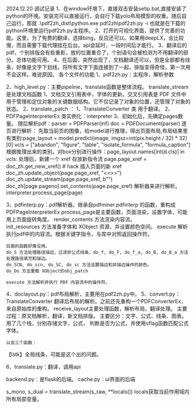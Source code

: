 2024.12.20
调试记录
1、在window环境下，直接双击安装setip.bat,直接安装了python的环境。安装完可以直接运行，会自行下载yolo布局模型的权重。随后自己运行，那就 .\pdf2zh_dist\python.exe pdf2zh\pdf2zh.py -i
也就是在下载的python环境里运行pdf2zh.py主程序。
2、打开的可视化界面，提供了完善的功能。这里，为了免费的翻译，选择bing，反应还可以。如果用deepLX，会比较慢，而且需要下载代理挂在后台。api会延时，一段时间后才能行。
3、翻译后的pdf，个别排版会有些重影，放的位置重合了，个别语句会被检测为不用翻译的部分。总体功能可用。
4、在后面，突然出现了，文档翻译还可以，但是全部都有线条，好像是文字下划线，将所有文字下面连接到了一起，排版变得奇怪，第一次用不会这样。难说原因。
各个文件的功能
1、pdf2zh.py：主程序，解析参数

2、high_level.py：主要pipeline，translate函数是整体流程。
    translate_stream是处理文档函数
        1、文档交叉引用表中，字体的更新。交叉引用表是 PDF 文件中用于管理和定位对象的关键数据结构。它不仅记录了对象的位置，还管理了对象的状态。
        2、translate_patch  ：
            1、TranslateConverter 类 用于翻译。
            2、PDFPageInterpreterEx 类实例化：interpreter 
            3、初始化后，先确定pages数量。
                随后解析pdf：parser = PDFParser(inf)   doc = PDFDocument(parser)
                逐页进行解析：
                    先取当前页的图像，给model进行推理，得出页面布局,布局结果里有类别:page_layout = model.predict(image, imgsz=int(pix.height / 32) * 32)[0]
                    vcls = ["abandon", "figure", "table", "isolate_formula", "formula_caption"]
                    根据推理出来的类别，对box分别进行操作：page_layout.names[int(d.cls)] in vcls:
                处理后，新建一个 xref 存放新指令流
                    page.page_xref = doc_zh.get_new_xref()  # hack 插入页面的新 xref
                    doc_zh.update_object(page.page_xref, "<<>>")
                    doc_zh.update_stream(page.page_xref, b"")
                    doc_zh[page.pageno].set_contents(page.page_xref)
                解析器来进行解析。interpreter.process_page(page)

3、pdfinterp.py：pdf解析器。继承自pdfminer.pdfinterp 的函数，重构成PDFPageInterpreterEx
    process_page是主要函数，页面渲染，设置字体，可能用上页面旋转角度。
        render_contents 方法渲染内容流。    
        init_resources 方法准备字体和 XObject 资源，并设置颜色空间。
        execute 解析执行pdf中的内容流。根据关键字指令，与库中对照返回操作符。
    
    后面的函数好像没用。
    do_S 方法处理路径描边，过滤非公式线条，do_f, do_F, do_f_a, do_B, do_B_a 方法处理路径填充和描边。
    do_SCN, do_scn, do_SC, do_sc 方法设置描边和非描边操作的颜色。
    do_Do 方法重载 XObject的obj_patch
    
    execute 方法解析并执行 PDF 内容流中的操作符。

4、doclayout.py：pdf布局解析，主要用在pdf2zh.py中。
5、convert.py：TranslateConverter 翻译后布局的解析。之前还先重构一个PDFConverterEx，来自原始库的重构。
    receive_layout主要处理函数，解析布局，翻译处理。
    主要过程：原文档解析，翻译，新文档排版。
    主要区分：文字、公式、线条、图表。用了几个栈，分别存储文字，公式，
    判断是否为公式，并使用vflag函数匹配公式字体。
    
    以及三个函数：

【lstk】全局线条，可能是这个出的问题。

6、translate.py：翻译，调用api


backend.py：是flask的后端。
    cache.py：ui界面的后端

s_mono, s_dual = translate_stream(s_raw, **locals())
locals获取当前作用域内所有局部变量。

